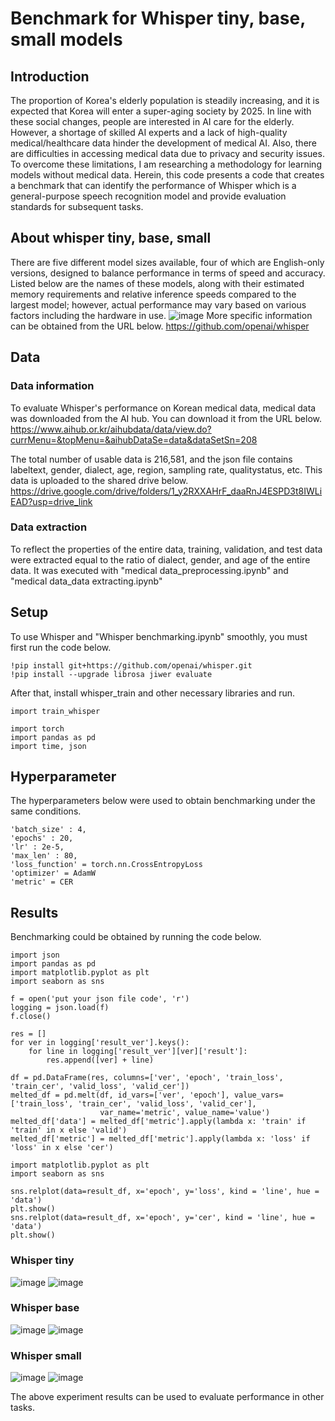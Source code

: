 # Benchmark for Whisper tiny, base, small models

## Introduction
The proportion of Korea's elderly population is steadily increasing, and it is expected that Korea will enter a super-aging society by 2025. In line with these social changes, people are interested in AI care for the elderly. However, a shortage of skilled AI experts and a lack of high-quality medical/healthcare data hinder the development of medical AI. Also, there are difficulties in accessing medical data due to privacy and security issues. To overcome these limitations, I am researching a methodology for learning models without medical data. Herein, this code presents a code that creates a benchmark that can identify the performance of Whisper which is a general-purpose speech recognition model and provide evaluation standards for subsequent tasks.

## About whisper tiny, base, small
There are five different model sizes available, four of which are English-only versions, designed to balance performance in terms of speed and accuracy. Listed below are the names of these models, along with their estimated memory requirements and relative inference speeds compared to the largest model; however, actual performance may vary based on various factors including the hardware in use.
![image](https://github.com/code-hyunjo/Benchmark-for-Whisper-tiny-base-small-models/assets/173684746/34f82a4f-f2e9-43b4-8797-d91c92263f5f)
More specific information can be obtained from the URL below.
https://github.com/openai/whisper

## Data
### Data information
To evaluate Whisper's performance on Korean medical data, medical data was downloaded from the AI ​​hub. You can download it from the URL below.
https://www.aihub.or.kr/aihubdata/data/view.do?currMenu=&topMenu=&aihubDataSe=data&dataSetSn=208

The total number of usable data is 216,581, and the json file contains labeltext, gender, dialect, age, region, sampling rate, qualitystatus, etc.
This data is uploaded to the shared drive below.
https://drive.google.com/drive/folders/1_y2RXXAHrF_daaRnJ4ESPD3t8IWLiEAD?usp=drive_link

### Data extraction
To reflect the properties of the entire data, training, validation, and test data were extracted equal to the ratio of dialect, gender, and age of the entire data. It was executed with "medical data_preprocessing.ipynb" and "medical data_data extracting.ipynb"

## Setup
To use Whisper and "Whisper benchmarking.ipynb" smoothly, you must first run the code below.
```
!pip install git+https://github.com/openai/whisper.git
!pip install --upgrade librosa jiwer evaluate
```
After that, install whisper_train and other necessary libraries and run.
```
import train_whisper

import torch
import pandas as pd
import time, json
```

## Hyperparameter
The hyperparameters below were used to obtain benchmarking under the same conditions.
```
'batch_size' : 4,
'epochs' : 20,
'lr' : 2e-5,
'max_len' : 80,
'loss_function' = torch.nn.CrossEntropyLoss
'optimizer' = AdamW
'metric' = CER
```

## Results
Benchmarking could be obtained by running the code below.
```
import json
import pandas as pd
import matplotlib.pyplot as plt
import seaborn as sns

f = open('put your json file code', 'r')
logging = json.load(f)
f.close()

res = []
for ver in logging['result_ver'].keys():
    for line in logging['result_ver'][ver]['result']:
        res.append([ver] + line)

df = pd.DataFrame(res, columns=['ver', 'epoch', 'train_loss', 'train_cer', 'valid_loss', 'valid_cer'])
melted_df = pd.melt(df, id_vars=['ver', 'epoch'], value_vars=['train_loss', 'train_cer', 'valid_loss', 'valid_cer'],
                    var_name='metric', value_name='value')
melted_df['data'] = melted_df['metric'].apply(lambda x: 'train' if 'train' in x else 'valid')
melted_df['metric'] = melted_df['metric'].apply(lambda x: 'loss' if 'loss' in x else 'cer')

import matplotlib.pyplot as plt
import seaborn as sns

sns.relplot(data=result_df, x='epoch', y='loss', kind = 'line', hue = 'data')
plt.show()
sns.relplot(data=result_df, x='epoch', y='cer', kind = 'line', hue = 'data')
plt.show()

```
### Whisper tiny
![image](https://github.com/code-hyunjo/Benchmark-for-Whisper-tiny-base-small-models/assets/173684746/84977618-b853-4d57-816d-fd450e3fd761)
![image](https://github.com/code-hyunjo/Benchmark-for-Whisper-tiny-base-small-models/assets/173684746/d29bf264-5087-49a4-b443-3e8c2b9129cd)
### Whisper base
![image](https://github.com/code-hyunjo/Benchmark-for-Whisper-tiny-base-small-models/assets/173684746/ef8c90a4-fb77-4dbf-b615-82c837a30179)
![image](https://github.com/code-hyunjo/Benchmark-for-Whisper-tiny-base-small-models/assets/173684746/362e0d58-b6bd-4fe6-8e1b-7623a9f46a6d)
### Whisper small
![image](https://github.com/code-hyunjo/Benchmark-for-Whisper-tiny-base-small-models/assets/173684746/01ecfd31-49aa-4387-81a4-d29c03ec8826)
![image](https://github.com/code-hyunjo/Benchmark-for-Whisper-tiny-base-small-models/assets/173684746/03071add-1048-4f5f-bbb9-bd54d0ffe890)

The above experiment results can be used to evaluate performance in other tasks.
